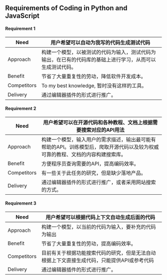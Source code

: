 ## Requirements of Coding in Python and JavaScript

#### Requirement 1

| Need        | 用户希望可以自动为我写的代码生成测试代码                     |
| ----------- | ------------------------------------------------------------ |
| Approach    | 构建一个模型，以被测试的代码为输入，测试代码为输出，在已有的代码库的基础上进行学习，从而可以生成测试代码。 |
| Benefit     | 节省了大量重复性的劳动，降低软件开发成本。                   |
| Competitors | To my best knowledge, 暂时没有这样的工具。                   |
| Delivery    | 通过编辑器插件的形式进行推广。                               |

#### Requirement 2

| Need        | 用户希望可以在开源代码和各种教程、文档上根据需要搜索对应的API用法 |
| ----------- | ------------------------------------------------------------ |
| Approach    | 构建一个模型，输入用户的需求描述，输出最可能有帮助的API。训练模型后，爬取开源代码以及较为权威可靠的教程、文档的内容构建搜索库。 |
| Benefit     | 方便程序员查询需要的API，提高编码效率。                      |
| Competitors | 有一些关于此任务的研究，但是缺少落地产品。                   |
| Delivery    | 通过编辑器插件的形式进行推广，或者采用网站搜索的方式。       |

#### Requirement 3

| Need        | 用户希望可以根据代码上下文自动生成后面的代码                 |
| ----------- | ------------------------------------------------------------ |
| Approach    | 构建一个模型，以当前的代码为输入，要补充的代码为输出         |
| Benefit     | 节省了大量重复性的劳动，提高编码效率。                       |
| Competitors | 目前有关于根据功能搜索代码的研究，但是无法自动根据上下文直接生成代码，只能提供API或参考代码 |
| Delivery    | 通过编辑器插件的形式进行推广。                               |

